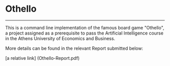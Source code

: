 #  Othello #

----------

This is a command line implementation of the famous board game "Othello", a project assigned as a prerequisite to pass the Artificial Intelligence course in the Athens University of Economics and Business.

More details can be found in the relevant Report submitted below:

[a relative link] (Othello-Report.pdf)
